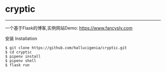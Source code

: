 # cryptic

---
一个基于Flask的博客,实例网站Demo: https://www.fancysly.com

安装 Installation
```
$ git clone https://github.com/hallucigenia/cryptic.git
$ cd cryptic
$ pipenv install
$ pipenv shell
$ flask run
```
